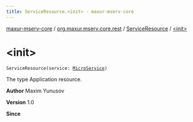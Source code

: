```yaml
---
title: ServiceResource.<init> - maxur-mserv-core
---
```


[maxur-mserv-core](../../index.html) / [org.maxur.mserv.core.rest](../index.html) / [ServiceResource](index.html) / [&lt;init&gt;](.)

# &lt;init&gt;

`ServiceResource(service: `[`MicroService`](../../org.maxur.mserv.core/-micro-service/index.html)`)`

The type Application resource.

**Author**
Maxim Yunusov

**Version**
1.0

**Since**

